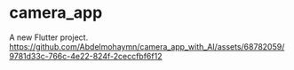 # camera_app

A new Flutter project.
https://github.com/Abdelmohaymn/camera_app_with_AI/assets/68782059/9781d33c-766c-4e22-824f-2ceccfbf6f12


